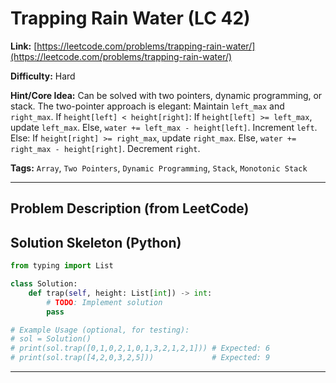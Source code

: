 # Trapping Rain Water (LC 42)

**Link:** [https://leetcode.com/problems/trapping-rain-water/](https://leetcode.com/problems/trapping-rain-water/)

**Difficulty:** Hard

**Hint/Core Idea:**
Can be solved with two pointers, dynamic programming, or stack. The two-pointer approach is elegant:
Maintain `left_max` and `right_max`.
If `height[left] < height[right]`:
  If `height[left] >= left_max`, update `left_max`.
  Else, `water += left_max - height[left]`.
  Increment `left`.
Else:
  If `height[right] >= right_max`, update `right_max`.
  Else, `water += right_max - height[right]`.
  Decrement `right`.

**Tags:** `Array`, `Two Pointers`, `Dynamic Programming`, `Stack`, `Monotonic Stack`

---
## Problem Description (from LeetCode)

<!-- Placeholder for the full problem description from LeetCode.
     Copy the problem description here from the LeetCode page for easy reference.
     Example: Given n non-negative integers representing an elevation map where the width of each bar is 1, compute how much water it can trap after raining.
-->


## Solution Skeleton (Python)

```python
from typing import List

class Solution:
    def trap(self, height: List[int]) -> int:
        # TODO: Implement solution
        pass

# Example Usage (optional, for testing):
# sol = Solution()
# print(sol.trap([0,1,0,2,1,0,1,3,2,1,2,1])) # Expected: 6
# print(sol.trap([4,2,0,3,2,5]))             # Expected: 9
```
---
